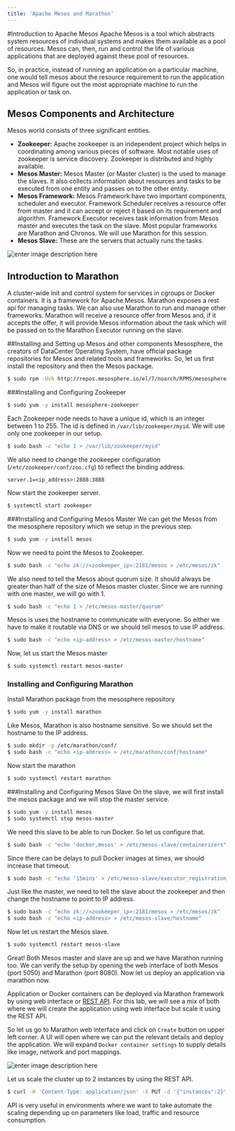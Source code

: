 ```yaml
---
title: 'Apache Mesos and Marathon'
---
```


#Introduction to Apache Mesos
Apache Mesos is a tool which abstracts system resources of individual systems and makes them available as a pool of resources. Mesos can, then, run and control the life of various applications that are deployed against these pool of resources. 

So, in practice, instead of running an application on a particular machine, one would tell mesos about the resource requirement to run the application and Mesos will figure out the most appropriate machine to run the application or task on.
  
## Mesos Components and Architecture
Mesos world consists of three significant entities.
 
 - **Zookeeper:** Apache zookeeper is an independent project which helps in coordinating among various pieces of software. Most notable uses of zookeeper is service discovery. Zookeeper is distributed and highly available.
 - **Mesos Master:** Mesos Master (or Master cluster) is the used to manage the slaves. It also collects information about resources and tasks to be executed from one entity and passes on to the other entity.
 - **Mesos Framework:** Mesos Framework have two important components, scheduler and executor. Framework Scheduler receives a resource offer from master and it can accept or reject it based on its requirement and algorithm. Framework Executor receives task information from Mesos master and executes the task on the slave. Most popular frameworks are Marathon and Chronos. We will use Marathon for this session.
 - **Mesos Slave:** These are the servers that actually runs the tasks. 

![enter image description here](https://www.dropbox.com/s/mmo10usprdkeq8f/mesos.png?dl=1)

## Introduction to Marathon
A cluster-wide init and control system for services in cgroups or Docker containers. It is a framework for Apache Mesos. Marathon exposes a rest api for managing tasks. We can also use Marathon to run and manage other frameworks. Marathon will receive a resource offer from Mesos and, if it accepts the offer, it will provide Mesos information about the task which will be passed on to the Marathon Executor running on the slave.  

##Installing and Setting up Mesos and other components
Mesosphere, the creators of DataCenter Operating System, have official package repositories for Mesos and related tools and frameworks. So, let us first install the repository and then the Mesos package. 
```bash
$ sudo rpm -Uvh http://repos.mesosphere.io/el/7/noarch/RPMS/mesosphere-el-repo-7-1.noarch.rpm
```
###Installing and Configuring Zookeeper
```bash
$ sudo yum -y install mesosphere-zookeeper
```
Each Zookeeper node needs to have a unique id, which is an integer between 1 to 255. The id is defined in `/var/lib/zookeeper/myid`. We will use only one zookeeper in our setup.
```bash
$ sudo bash -c "echo 1 > /var/lib/zookeeper/myid"
```
We also need to change the zookeeper configuration (`/etc/zookeeper/conf/zoo.cfg`) to reflect the binding address.

```
server.1=<ip_address>:2888:3888
```
Now start the zookeeper server.
```bash
$ systemctl start zookeeper
```
###Installing and Configuring Mesos Master
We can get the Mesos from the mesosphere repository which we setup in the previous step.
```bash
$ sudo yum -y install mesos
```
Now we need to point the Mesos to Zookeeper. 
```bash
$ sudo bash -c "echo zk://<zookeeper_ip>:2181/mesos > /etc/mesos/zk"
```
We also need to tell the Mesos about quorum size. It should always be greater than half of the size of Mesos master cluster. Since we are running with one master, we will go with 1.
```bash
$ sudo bash -c "echo 1 > /etc/mesos-master/quorum"
```
Mesos is uses the hostname to communicate with everyone. So either we have to make it routable via DNS or we should tell mesos to use IP address.
```bash
$ sudo bash -c "echo <ip-address> > /etc/mesos-master/hostname"
```
Now, let us start the Mesos master
```bash
$ sudo systemctl restart mesos-master
```
### Installing and Configuring Marathon
Install Marathon package from the mesosphere repository
```bash
$ sudo yum -y install marathon
```
Like Mesos, Marathon is also hostname sensitive. So we should set the hostname to the IP address.
```bash
$ sudo mkdir -p /etc/marathon/conf/
$ sudo bash -c "echo <ip-address> > /etc/marathon/conf/hostname"
```
Now start the marathon
```bash
$ sudo systemctl restart marathon
```
###Installing and Configuring Mesos Slave
On the slave, we will first install the mesos package and we will stop the master service.
```bash
$ sudo yum -y install mesos
$ sudo systemctl stop mesos-master
```
We need this slave to be able to run Docker. So let us configure that.
```bash
$ sudo bash -c "echo 'docker,mesos' > /etc/mesos-slave/containerizers"
```
Since there can be delays to pull Docker images at times, we should increase that timeout.
```bash
$ sudo bash -c "echo '15mins' > /etc/mesos-slave/executor_registration_timeout"
``` 
Just like the master, we need to tell the slave about the zookeeper and then change the hostname to point to IP address.
```bash
$ sudo bash -c "echo zk://<zookeeper_ip>:2181/mesos > /etc/mesos/zk"
$ sudo bash -c "echo <ip-address> > /etc/mesos-slave/hostname"
```
Now let us restart the Mesos slave.
```bash
$ sudo systemctl restart mesos-slave
```

Great! Both Mesos master and slave are up and we have Marathon running too. We can verify the setup by opening the web interface of both Mesos (port 5050) and Marathon (port 8080). Now let us deploy an application via marathon now.

Application or Docker containers can be deployed via Marathon framework by using web interface or [REST API](https://mesosphere.github.io/marathon/docs/rest-api.html). For this lab, we will see a mix of both where we will create the application using web interface but scale it using the REST API.

So let us go to Marathon web interface and click on `Create` button on upper left corner. A UI will open where we can put the relevant details and deploy the application. We will expand `Docker container settings` to supply details like image, network and port mappings. 

![enter image description here](https://www.dropbox.com/s/n3atbf4oviheqkf/marathon-newapp.png?dl=1)

Let us scale the cluster up to 2 instances by using the REST API.
```bash
$ curl -H 'Content-Type: application/json' -X PUT -d '{"instances":2}' http://<marathon_ip>:8080/v2/apps/<app-id>
```
API is very useful in environments where we want to take automate the scaling depending up on parameters like load, traffic and resource consumption.  